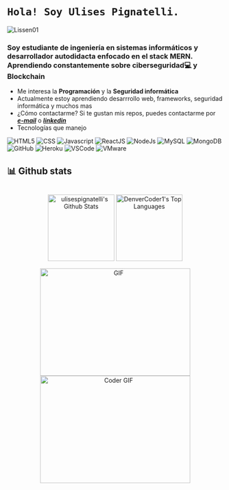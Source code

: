 # ```Hola! Soy Ulises Pignatelli.```

<p align="left"> <img src="https://komarev.com/ghpvc/?username=ulisespignatelli" alt="Lissen01" /> </p>

<h3 align="left">Soy estudiante de ingeniería en sistemas informáticos y desarrollador autodidacta enfocado en el stack MERN. Aprendiendo constantemente sobre ciberseguridad💻 y Blockchain</h3>

*  Me interesa la **Programación** y la **Seguridad informática**
*  Actualmente estoy aprendiendo desarrrollo web, frameworks, seguridad informática y muchos mas
*  ¿Cómo contactarme? Si te gustan mis repos, puedes contactarme por _**[e-mail](mailto:pignatelli.ulises15@gmail.com)**_ o _**[linkedin](https://www.linkedin.com/in/ulises-pignatelli/)**_
*  Tecnologías que manejo
<p>
  <img alt="HTML5" src="https://img.shields.io/badge/-HTML5-0D1117?logo=html5&logoColor=E34F26&style=plastic"/>
  <img alt="CSS" src="https://img.shields.io/badge/-CSS3-0D1117?logo=css3&logoColor=0769AD&style=plastic"/>
  <img alt="Javascript" src="https://img.shields.io/badge/-JavaScript-0D1117?logo=javascript&logoColor=F7DF1E&style=plastic"/>
  <img alt="ReactJS" src="https://img.shields.io/badge/-ReactJS-0D1117?logo=react&logoColor=61DAFB&style=plastic"/>
  <img alt="NodeJs" src="https://img.shields.io/badge/-NodeJS-0D1117?logo=Node.js&logoColor=339933&style=plastic"/>
  <img alt="MySQL" src="https://img.shields.io/badge/-MySQL-0D1117?logo=MySQL&logoColor=blue&style=plastic"/>
  <img alt="MongoDB" src="https://img.shields.io/badge/-MongoDb-0D1117?logo=MongoDB&logoColor=47A248&style=plastic"/>
  <img alt="GitHub" src="https://img.shields.io/badge/-GitHub-0D1117?logo=github&logoColor=white&style=plastic"/>
  <img alt="Heroku" src="https://img.shields.io/badge/-Heroku-0D1117?logo=Heroku&logoColor=430098&style=plastic"/>
  <img alt="VSCode" src="https://img.shields.io/badge/-VScode-0D1117?logo=visual-studio-code&logoColor=23A7F2&style=plastic"/>
  <img alt="VMware" src="https://img.shields.io/badge/-VMware-0D1117?logo=VMware&logoColor=ffffff&style=plastic"/>
</p>


 ## 📊 Github stats

<br/>
<div align="center"> 
  <a href="https://github.com/anuraghazra/github-readme-stats"><img alt="ulisespignatelli's Github Stats" src="https://github-readme-stats.vercel.app/api/?username=ulisespignatelli&show_icons=true&count_private=true&theme=react&hide_border=true&bg_color=1F222E&title_color=F85D7F&icon_color=F8D866" height="155px"/></a>
<a href="https://github.com/anuraghazra/github-readme-stats"><img alt="DenverCoder1's Top Languages" src="https://github-readme-stats.vercel.app/api/top-langs/?username=ulisespignatelli&langs_count=8&layout=compact&theme=react&hide_border=true&bg_color=1F222E&title_color=F85D7F&icon_color=F8D866&hide=Jupyter%20Notebook" height="155px"/></a>
  </div>
  
  <p align="center">
   <img  alt="GIF" src="https://developers.giphy.com/branch/master/static/api-c99e353f761d318322c853c03ebcf21b.gif" width="350" height="250" />
   <img  src="https://media.giphy.com/media/SWoSkN6DxTszqIKEqv/giphy.gif" alt="Coder GIF" width="350" height="250">
</p> 
  
<!--
<p align="center">
  <a href="https://github.com/ulisespignatelli"><img width="400" src="https://github-readme-stats.vercel.app/api?username=ulisespignatelli&show_icons=true&theme=gruvbox">
  <a href="https://github.com/ulisespignatelli"><img width="400" src="https://github-readme-stats.vercel.app/api/top-langs/?username=ulisespignatelli&hide=html,scss,css,shell&langs_count=10&layout=compact&theme=gruvbox">
  <a href="https://github.com/ulisespignatelli"><img width="800" src="https://github-profile-trophy.vercel.app/?username=ulisespignatelli&row=1&column=5&theme=gruvbox">
  
-->
 
<!---   
https://github.com/ulisespignatelli es un repositorio ✨ especial ✨ porque su `README.md` (este archivo) aparece en su perfil de GitHub.
Puede hacer clic en el enlace Vista previa para ver los cambios.
--->

